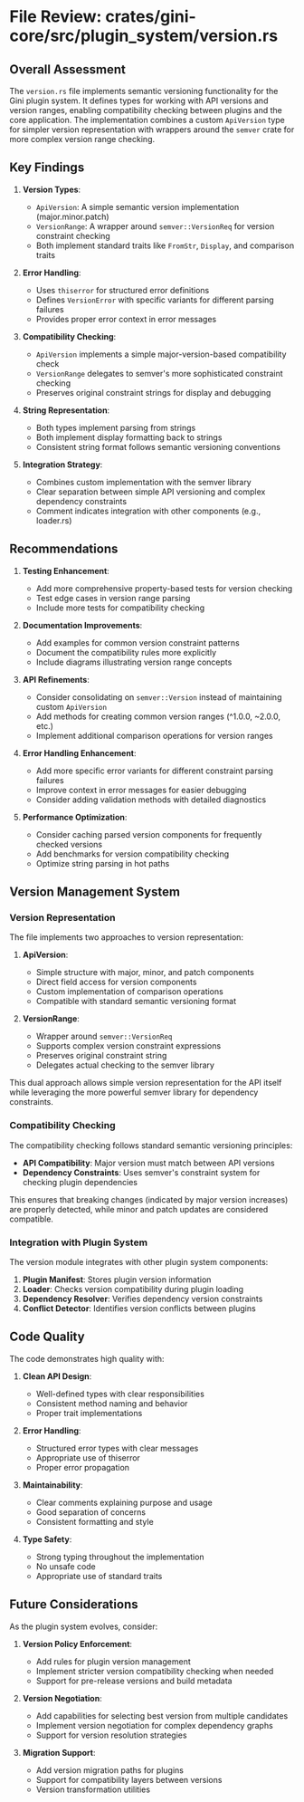 # File Review: crates/gini-core/src/plugin_system/version.rs

## Overall Assessment

The `version.rs` file implements semantic versioning functionality for the Gini plugin system. It defines types for working with API versions and version ranges, enabling compatibility checking between plugins and the core application. The implementation combines a custom `ApiVersion` type for simpler version representation with wrappers around the `semver` crate for more complex version range checking.

## Key Findings

1. **Version Types**:
   - `ApiVersion`: A simple semantic version implementation (major.minor.patch)
   - `VersionRange`: A wrapper around `semver::VersionReq` for version constraint checking
   - Both implement standard traits like `FromStr`, `Display`, and comparison traits

2. **Error Handling**:
   - Uses `thiserror` for structured error definitions
   - Defines `VersionError` with specific variants for different parsing failures
   - Provides proper error context in error messages

3. **Compatibility Checking**:
   - `ApiVersion` implements a simple major-version-based compatibility check
   - `VersionRange` delegates to semver's more sophisticated constraint checking
   - Preserves original constraint strings for display and debugging

4. **String Representation**:
   - Both types implement parsing from strings
   - Both implement display formatting back to strings
   - Consistent string format follows semantic versioning conventions

5. **Integration Strategy**:
   - Combines custom implementation with the semver library
   - Clear separation between simple API versioning and complex dependency constraints
   - Comment indicates integration with other components (e.g., loader.rs)

## Recommendations

1. **Testing Enhancement**:
   - Add more comprehensive property-based tests for version checking
   - Test edge cases in version range parsing
   - Include more tests for compatibility checking

2. **Documentation Improvements**:
   - Add examples for common version constraint patterns
   - Document the compatibility rules more explicitly
   - Include diagrams illustrating version range concepts

3. **API Refinements**:
   - Consider consolidating on `semver::Version` instead of maintaining custom `ApiVersion`
   - Add methods for creating common version ranges (^1.0.0, ~2.0.0, etc.)
   - Implement additional comparison operations for version ranges

4. **Error Handling Enhancement**:
   - Add more specific error variants for different constraint parsing failures
   - Improve context in error messages for easier debugging
   - Consider adding validation methods with detailed diagnostics

5. **Performance Optimization**:
   - Consider caching parsed version components for frequently checked versions
   - Add benchmarks for version compatibility checking
   - Optimize string parsing in hot paths

## Version Management System

### Version Representation

The file implements two approaches to version representation:

1. **ApiVersion**:
   - Simple structure with major, minor, and patch components
   - Direct field access for version components
   - Custom implementation of comparison operations
   - Compatible with standard semantic versioning format

2. **VersionRange**:
   - Wrapper around `semver::VersionReq`
   - Supports complex version constraint expressions
   - Preserves original constraint string
   - Delegates actual checking to the semver library

This dual approach allows simple version representation for the API itself while leveraging the more powerful semver library for dependency constraints.

### Compatibility Checking

The compatibility checking follows standard semantic versioning principles:

- **API Compatibility**: Major version must match between API versions
- **Dependency Constraints**: Uses semver's constraint system for checking plugin dependencies

This ensures that breaking changes (indicated by major version increases) are properly detected, while minor and patch updates are considered compatible.

### Integration with Plugin System

The version module integrates with other plugin system components:

1. **Plugin Manifest**: Stores plugin version information
2. **Loader**: Checks version compatibility during plugin loading
3. **Dependency Resolver**: Verifies dependency version constraints
4. **Conflict Detector**: Identifies version conflicts between plugins

## Code Quality

The code demonstrates high quality with:

1. **Clean API Design**:
   - Well-defined types with clear responsibilities
   - Consistent method naming and behavior
   - Proper trait implementations

2. **Error Handling**:
   - Structured error types with clear messages
   - Appropriate use of thiserror
   - Proper error propagation

3. **Maintainability**:
   - Clear comments explaining purpose and usage
   - Good separation of concerns
   - Consistent formatting and style

4. **Type Safety**:
   - Strong typing throughout the implementation
   - No unsafe code
   - Appropriate use of standard traits

## Future Considerations

As the plugin system evolves, consider:

1. **Version Policy Enforcement**:
   - Add rules for plugin version management
   - Implement stricter version compatibility checking when needed
   - Support for pre-release versions and build metadata

2. **Version Negotiation**:
   - Add capabilities for selecting best version from multiple candidates
   - Implement version negotiation for complex dependency graphs
   - Support for version resolution strategies

3. **Migration Support**:
   - Add version migration paths for plugins
   - Support for compatibility layers between versions
   - Version transformation utilities
